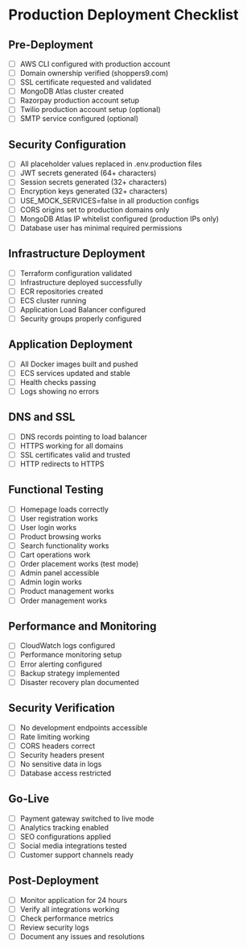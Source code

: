 # Production Deployment Checklist

## Pre-Deployment

- [ ] AWS CLI configured with production account
- [ ] Domain ownership verified (shoppers9.com)
- [ ] SSL certificate requested and validated
- [ ] MongoDB Atlas cluster created
- [ ] Razorpay production account setup
- [ ] Twilio production account setup (optional)
- [ ] SMTP service configured (optional)

## Security Configuration

- [ ] All placeholder values replaced in .env.production files
- [ ] JWT secrets generated (64+ characters)
- [ ] Session secrets generated (32+ characters)
- [ ] Encryption keys generated (32+ characters)
- [ ] USE_MOCK_SERVICES=false in all production configs
- [ ] CORS origins set to production domains only
- [ ] MongoDB Atlas IP whitelist configured (production IPs only)
- [ ] Database user has minimal required permissions

## Infrastructure Deployment

- [ ] Terraform configuration validated
- [ ] Infrastructure deployed successfully
- [ ] ECR repositories created
- [ ] ECS cluster running
- [ ] Application Load Balancer configured
- [ ] Security groups properly configured

## Application Deployment

- [ ] All Docker images built and pushed
- [ ] ECS services updated and stable
- [ ] Health checks passing
- [ ] Logs showing no errors

## DNS and SSL

- [ ] DNS records pointing to load balancer
- [ ] HTTPS working for all domains
- [ ] SSL certificates valid and trusted
- [ ] HTTP redirects to HTTPS

## Functional Testing

- [ ] Homepage loads correctly
- [ ] User registration works
- [ ] User login works
- [ ] Product browsing works
- [ ] Search functionality works
- [ ] Cart operations work
- [ ] Order placement works (test mode)
- [ ] Admin panel accessible
- [ ] Admin login works
- [ ] Product management works
- [ ] Order management works

## Performance and Monitoring

- [ ] CloudWatch logs configured
- [ ] Performance monitoring setup
- [ ] Error alerting configured
- [ ] Backup strategy implemented
- [ ] Disaster recovery plan documented

## Security Verification

- [ ] No development endpoints accessible
- [ ] Rate limiting working
- [ ] CORS headers correct
- [ ] Security headers present
- [ ] No sensitive data in logs
- [ ] Database access restricted

## Go-Live

- [ ] Payment gateway switched to live mode
- [ ] Analytics tracking enabled
- [ ] SEO configurations applied
- [ ] Social media integrations tested
- [ ] Customer support channels ready

## Post-Deployment

- [ ] Monitor application for 24 hours
- [ ] Verify all integrations working
- [ ] Check performance metrics
- [ ] Review security logs
- [ ] Document any issues and resolutions
